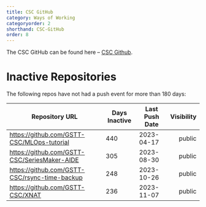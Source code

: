 ```yaml
---
title: CSC GitHub
category: Ways of Working
categoryorder: 2
shorthand: CSC-GitHub
order: 8
---
```


The CSC GitHub can be found here – <a href="https://github.com/GSTT-CSC/">CSC Github</a>.

# Inactive Repositories

The following repos have not had a push event for more than 180 days:

| Repository URL | Days Inactive | Last Push Date | Visibility |
| --- | --- | --- | ---: |
| https://github.com/GSTT-CSC/MLOps-tutorial | 440 | 2023-04-17 | public |
| https://github.com/GSTT-CSC/SeriesMaker-AIDE | 305 | 2023-08-30 | public |
| https://github.com/GSTT-CSC/rsync-time-backup | 248 | 2023-10-26 | public |
| https://github.com/GSTT-CSC/XNAT | 236 | 2023-11-07 | public |
